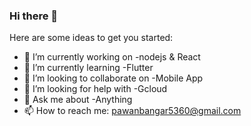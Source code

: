 ### Hi there 👋

Here are some ideas to get you started:

- 🔭 I’m currently working on -nodejs & React
- 🌱 I’m currently learning -Flutter
- 👯 I’m looking to collaborate on -Mobile App
- 🤔 I’m looking for help with -Gcloud
- 💬 Ask me about -Anything
- 📫 How to reach me: pawanbangar5360@gmail.com 

